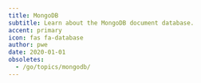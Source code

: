 ```yaml
---
title: MongoDB
subtitle: Learn about the MongoDB document database.
accent: primary
icon: fas fa-database
author: pwe
date: 2020-01-01
obsoletes:
  - /go/topics/mongodb/
---
```

